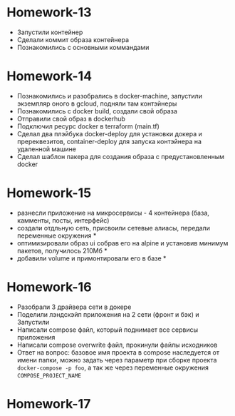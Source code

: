  # Homework-13
 - Запустили контейнер
 - Сделали коммит образа контейнера
 - Познакомились с основными коммандами


  # Homework-14
  - Познакомились и разобрались в docker-machine, запустили экземпляр оного в gcloud, подняли там контэйнеры
  - Познакомились с docker build, создали свой образа
  - Отправили свой образ в dockerhub
  - Подключил ресурс docker в terraform (main.tf)
  - Сделал два плэйбука docker-deploy для установки докера и пререквезитов,
    container-deploy для запуска контэйнера на удаленной машине
  - Сделал шаблон пакера для создания образа с предустановленным docker

  # Homework-15
  - разнесли приложение на микросервисы - 4 контейнера (база, камменты, посты, интерфейс)
  - создали отдльную сеть, присвоили сетевые алиасы, передали переменные окружения *
  - оптимизировали образ ui собрав его на alpine и установив минимум пакетов, получилось 210Мб *
  - добавили volume и примонтировали его в базе *

  # Homework-16
  - Разобрали 3 драйвера сети в докере
  - Поделили лэндскэйп приложения на 2 сети (фронт и бэк) и Запустили
  - Написали compose файл, который поднимает все сервисы приложения
  - Написали compose overwrite файл, прокинули файлы исходников
  - Ответ на вопрос: базовое имя проекта в compose наследуется от имени папки, можно задать через параметр при сборке проекта ```docker-compose -p foo```, а так же через переменные окружения ```COMPOSE_PROJECT_NAME```

  # Homework-17
